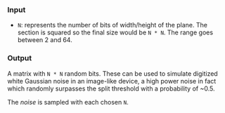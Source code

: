 ### Input

-   `N`: represents the number of bits of width/height of the plane. The
    section is squared so the final size would be `N * N`. The range
    goes between 2 and 64.

### Output

A matrix with `N * N` random bits. These can be used to simulate
digitized white Gaussian noise in an image-like device, a high power
noise in fact which randomly surpasses the split threshold with a
probability of ~0.5.

The *noise* is sampled with each chosen `N`.
